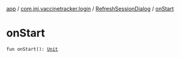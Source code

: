 [app](../../index.md) / [com.jnj.vaccinetracker.login](../index.md) / [RefreshSessionDialog](index.md) / [onStart](./on-start.md)

# onStart

`fun onStart(): `[`Unit`](https://kotlinlang.org/api/latest/jvm/stdlib/kotlin/-unit/index.html)